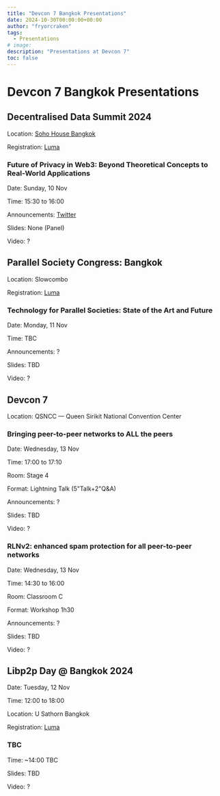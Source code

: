 ```yaml
---
title: "Devcon 7 Bangkok Presentations"
date: 2024-10-30T00:00:00+00:00
author: "fryorcraken"
tags:
  - Presentations
# image: 
description: "Presentations at Devcon 7"
toc: false
---
```


# Devcon 7 Bangkok Presentations

## Decentralised Data Summit 2024

Location: [Soho House Bangkok](https://www.sohohouse.com/es/houses/soho-house-bangkok)

Registration: [Luma](https://lu.ma/ysjjjaxa)

### Future of Privacy in Web3: Beyond Theoretical Concepts to Real-World Applications

Date: Sunday, 10 Nov

Time: 15:30 to 16:00

Announcements: [Twitter](https://x.com/Codex_storage/status/1849536546430464431)

Slides: None (Panel)

Video: ?

## Parallel Society Congress: Bangkok

Location: Slowcombo

Registration: [Luma](https://lu.ma/psc1?tk=G6mWsf)

### Technology for Parallel Societies: State of the Art and Future

Date: Monday, 11 Nov

Time: TBC

Announcements: ?

Slides: TBD

Video: ?

## Devcon 7

Location: QSNCC — Queen Sirikit National Convention Center

### Bringing peer-to-peer networks to ALL the peers

Date: Wednesday, 13 Nov

Time: 17:00 to 17:10

Room: Stage 4

Format: Lightning Talk (5"Talk+2"Q&A)

Announcements: ?

Slides: TBD

Video: ?

### RLNv2: enhanced spam protection for all peer-to-peer networks

Date: Wednesday, 13 Nov

Time: 14:30 to 16:00

Room: Classroom C

Format: Workshop 1h30

Announcements: ?

Slides: TBD

Video: ?

## Libp2p Day @ Bangkok 2024

Date: Tuesday, 12 Nov

Time: 12:00 to 18:00

Location: U Sathorn Bangkok

Registration: [Luma](https://lu.ma/d7kx0r2s)

### TBC

Time: ~14:00 TBC

Slides: TBD

Video: ?